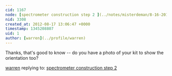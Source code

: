 ```yaml
---
cid: 1167
node: [spectrometer construction step 2 ](../notes/misterdeman/8-16-2012/spectrometer-construction-step-2)
nid: 3308
created_at: 2012-08-17 13:06:47 +0000
timestamp: 1345208807
uid: 1
author: [warren](../profile/warren)
---
```


Thanks, that's good to know -- do you have a photo of your kit to show the orientation too?

[warren](../profile/warren) replying to: [spectrometer construction step 2 ](../notes/misterdeman/8-16-2012/spectrometer-construction-step-2)

